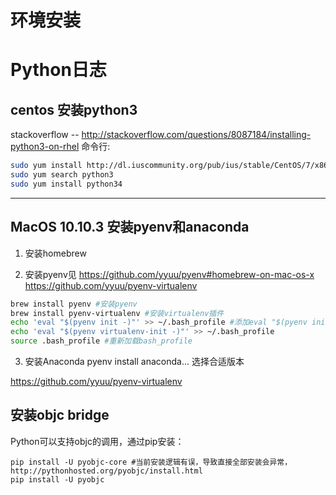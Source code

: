 # 环境安装

# Python日志

## centos 安装python3
stackoverflow -- http://stackoverflow.com/questions/8087184/installing-python3-on-rhel
命令行:
```sh
sudo yum install http://dl.iuscommunity.org/pub/ius/stable/CentOS/7/x86_64/ius-release-1.0-13.ius.centos7.noarch.rpm
sudo yum search python3
sudo yum install python34
```

---

## MacOS 10.10.3 安装pyenv和anaconda

1. 安装homebrew

2. 安装pyenv见 https://github.com/yyuu/pyenv#homebrew-on-mac-os-x
https://github.com/yyuu/pyenv-virtualenv

```sh
brew install pyenv #安装pyenv
brew install pyenv-virtualenv #安装virtualenv插件
echo 'eval "$(pyenv init -)"' >> ~/.bash_profile #添加eval "$(pyenv init -)"到.bash_profile
echo 'eval "$(pyenv virtualenv-init -)"' >> ~/.bash_profile
source .bash_profile #重新加载bash_profile
```

3. 安装Anaconda
pyenv install anaconda... 选择合适版本

https://github.com/yyuu/pyenv-virtualenv

## 安装objc bridge
Python可以支持objc的调用，通过pip安装：

```
pip install -U pyobjc-core #当前安装逻辑有误，导致直接全部安装会异常，http://pythonhosted.org/pyobjc/install.html 
pip install -U pyobjc
```

